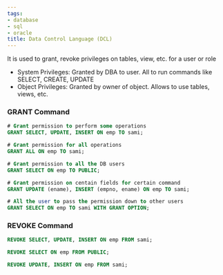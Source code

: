 ```yaml
---
tags:
- database
- sql
- oracle
title: Data Control Language (DCL)
---
```


It is used to grant, revoke privileges on tables, view, etc. for a user or role

* System Privileges: Granted by DBA to user. All to run commands like SELECT, CREATE, UPDATE
* Object Privileges: Granted by owner of object. Allows to use tables, views, etc.

### GRANT Command

````sql
# Grant permission to perform some operations
GRANT SELECT, UPDATE, INSERT ON emp TO sami;

# Grant permission for all operations
GRANT ALL ON emp TO sami;

# Grant permission to all the DB users
GRANT SELECT ON emp TO PUBLIC;

# Grant permission on centain fields for certain command
GRANT UPDATE (ename), INSERT (empno, ename) ON emp TO sami;

# All the user to pass the permission down to other users
GRANT SELECT ON emp TO sami WITH GRANT OPTION;
````

### REVOKE Command

````sql
REVOKE SELECT, UPDATE, INSERT ON emp FROM sami;

REVOKE SELECT ON emp FROM PUBLIC;

REVOKE UPDATE, INSERT ON emp FROM sami;
````